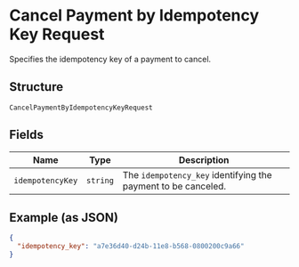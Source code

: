 
# Cancel Payment by Idempotency Key Request

Specifies the idempotency key of a payment to cancel.

## Structure

`CancelPaymentByIdempotencyKeyRequest`

## Fields

| Name | Type | Description |
|  --- | --- | --- |
| `idempotencyKey` | `string` | The `idempotency_key` identifying the payment to be canceled. |

## Example (as JSON)

```json
{
  "idempotency_key": "a7e36d40-d24b-11e8-b568-0800200c9a66"
}
```


